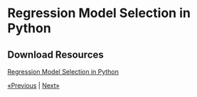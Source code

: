 # Regression Model Selection in Python

## Download Resources

<a href="Machine Learning A-Z (Model Selection).zip" download>Regression Model Selection in Python</a>

<a href="../Section 12 - Evaluating Regression Models Performance">«Previous</a> | <a href="../Section 14 - Regression Model Selection in R">Next»</a>

